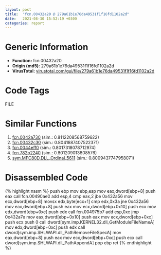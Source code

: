 ```yaml
---
layout: post
title:  "fcn.00432a20 @ 279a61b1e76da49531f1f16fd1102a2d"
date:   2021-08-30 15:52:19 +0300
categories: report
---
```


# Generic Information
- **Function:** fcn.00432a20
- **Origin (md5):** 279a61b1e76da49531f1f16fd1102a2d
- **VirusTotal:** [virustotal.com/gui/file/279a61b1e76da49531f1f16fd1102a2d][virustotal_ref]

# Code Tags
<span class="tag" id="FILE">FILE</span>


# Similar Functions

1. [fcn.0042a730][similar_1_ref] (sim.: 0.8112208568759622)
2. [fcn.00432c30][similar_2_ref] (sim.: 0.8041887407522371)
3. [fcn.0044eff0][similar_3_ref] (sim.: 0.8017318078712974)
4. [fcn.782b2240][similar_4_ref] (sim.: 0.801209013808576)
5. [sym.MFC80D.DLL\_Ordinal\_5611][similar_5_ref] (sim.: 0.8009437747958071)


# Disassembled Code

{% highlight nasm %}
push ebp
mov ebp,esp
mov eax,dword[ebp+8]
push eax
call fcn.00490ae0
add esp,4
cmp eax,2
jbe 0x432a56
mov ecx,dword[ebp+8]
movsx edx,byte[ecx+1]
cmp edx,0x3a
jne 0x432a56
mov eax,dword[ebp+8]
push eax
mov ecx,dword[ebp+0x10]
push ecx
mov edx,dword[ebp+0xc]
push edx
call fcn.004975b7
add esp,0xc
jmp 0x432a7e
mov eax,dword[ebp+0x10]
push eax
mov ecx,dword[ebp+0xc]
push ecx
push 0
call dword[sym.imp.KERNEL32.dll_GetModuleFileNameA]
mov edx,dword[ebp+0xc]
push edx
call dword[sym.imp.SHLWAPI.dll_PathRemoveFileSpecA]
mov eax,dword[ebp+8]
push eax
mov ecx,dword[ebp+0xc]
push ecx
call dword[sym.imp.SHLWAPI.dll_PathAppendA]
pop ebp
ret 
{% endhighlight %}


[similar_1_ref]: /report/fcn.0042a730@279a61b1e76da49531f1f16fd1102a2d
[similar_2_ref]: /report/fcn.00432c30@279a61b1e76da49531f1f16fd1102a2d
[similar_3_ref]: /report/fcn.0044eff0@c60344b51fa39a329b92557d24ff7670
[similar_4_ref]: /report/fcn.782b2240@ebea46c6b17785efc2ebcb24ad99656c
[similar_5_ref]: /report/sym.MFC80D.DLL_Ordinal_5611@ebea46c6b17785efc2ebcb24ad99656c
[virustotal_ref]: https://www.virustotal.com/gui/file/279a61b1e76da49531f1f16fd1102a2d